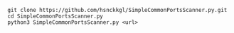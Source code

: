 ```git clone https://github.com/hsnckkgl/SimpleCommonPortsScanner.py.git```\
```cd SimpleCommonPortsScanner.py```\
```python3 SimpleCommonPortsScanner.py <url>```
